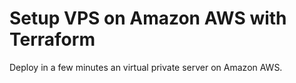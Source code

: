 # Setup VPS on Amazon AWS with Terraform

Deploy in a few minutes an virtual private server on Amazon AWS.
